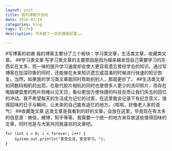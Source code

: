 ```yaml
---
layout: post
title: 我的博客开张啦
date: 2016-03-19
categories: blog
tags: [life]
description: 今天搭了一天的博客好累。。。

---
```


#写博客的初衷
我的博客主要分了三个板块：学习类文章，生活类文章，收藏类文章。
##学习类文章
写学习类文章的主要原因是因为越来越发现自己需要学习的东西实在太多，而一味的提升学习速度却会使人更容易遗忘曾经学会的知识。通过写博客在加深印象的同时，还能够在未来知识遗忘或混淆的时候进行快速的知识恢复。当然，如果我的学习类文章能同时帮助到别人，那就更好了。
##生活类文章
如同数码相机的出现，在取代胶片相机的同时也使很多人更少的洗印照片，而存在电脑硬盘里的照片则难以见天日，看似更加方便快捷的科技反而让我们失去的回忆的冲动。我不希望每天的生活成为记忆的过客，在这里我会记录下有纪念意义，值得回味的日子与瞬间，让未来的自己能有追忆的地方。（咳咳，好像老人家的语气）
##收藏类文章
这类文章是我看到的好的文章，会放在这里，毕竟现在有太多的信息源：微信，微博，知乎等等。我需要一个统一的地方来存放这些值得回味的文章，同时也是与大家共同我喜欢的文章吧。

    for (int i = 0; i < forever; i++) {
        System.out.println("享受生活，享受学习。");
    }










